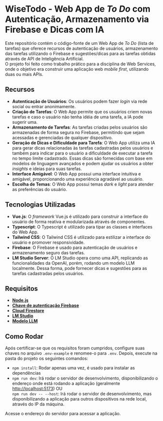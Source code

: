 # WiseTodo - Web App de _To Do_ com Autenticação, Armazenamento via Firebase e Dicas com IA

Este repositório contém o código-fonte de um Web App de _To Do_ (lista de tarefas) que oferece recursos de autenticação de usuários, armazenamento das tarefas utilizando o Firebase e sugestões/dicas para as tarefas obtidas através de API de Inteligência Artificial.  
O projeto foi feito como trabalho prático para a disciplina de Web Services, onde o objetivo era construir uma aplicação web _mobile first_, utilizando duas ou mais APIs.

## Recursos

- **Autenticação de Usuários**: Os usuários podem fazer _login_ via rede social ou entrar anonimamente.
- **Criação de Tarefas**: O Web App permite que os usuários criem novas tarefas e caso o usuário não tenha idéia de uma tarefa, a IA pode sugerir uma.
- **Armazenamento de Tarefas**: As tarefas criadas pelos usuários são armazenadas de forma segura no Firebase, permitindo que sejam acessadas e gerenciadas de qualquer dispositivo.
- **Geração de Dicas e Dificuldade para Tarefa**: O Web App utiliza uma IA para gerar dicas relacionadas às tarefas cadastradas pelos usuários e também para indicar para o usuário a dificuldade de executar a tarefa no tempo limite cadastrado. Essas dicas são fornecidas com base em modelos de linguagem avançados e podem ajudar os usuários a obter _insights_ e ideias para suas tarefas.
- **Interface Amigável**: O Web App possui uma interface intuitiva e amigável, proporcionando uma experiência agradável ao usuário.
- **Escolha de Temas**: O Web App possui temas _dark_ e _light_ para atender as preferências do usuário.

## Tecnologias Utilizadas

- **Vue.js**: O _framework_ Vue.js é utilizado para construir a interface do usuário de forma reativa e modularizada através de componentes.
- **Typescript**: O Typescript é utilizado para tipar as classes e interfaces do Web App.
- **Tailwind CSS**: O Tailwind CSS é utilizado para estilizar a interface do usuário e promover responsividade.
- **Firebase**: O Firebase é usado para autenticação de usuários e armazenamento seguro das tarefas.
- **LM Studio Server**: O LM Studio opera como uma API, replicando as funcionalidades da OpenAI, porém, rodando um modelo LLM localmente. Dessa forma, pode fornecer dicas e sugestões para as tarefas cadastradas pelos usuários.

## Requisitos

- **[Node.js](https://nodejs.org/en)**
- **[Chave de autenticação Firebase](https://firebase.google.com/docs/projects/api-keys?hl=pt-br)**
- **[Cloud Firestore](https://firebase.google.com/docs/firestore/quickstart?hl=pt-br)**
- **[LM Studio](https://lmstudio.ai/)**
- **[Modelo LLM](https://huggingface.co/models?pipeline_tag=text-generation&sort=trending)**

## Como Rodar

Após certificar-se que os requisitos foram cumpridos, configure suas chaves no arquivo `.env-example` e renomee-o para `.env`. Depois, execute na pasta do projeto os seguintes comandos:

- `npm install`: Rodar apenas uma vez, é usado para instalar as dependências
- `npm run dev`: Irá rodar o servidor de desenvolvimento, disponibilizando o endereço onde está rodando a aplicação (geralmente <http://localhost:5173>) OU  
`npm run dev -- --host`: Irá rodar o servidor de desenvolvimento, mas disponibilizando a aplicação para outros dispositivos na rede local, através do IP da máquina.

Acesse o endereço do servidor para acessar a aplicação.
